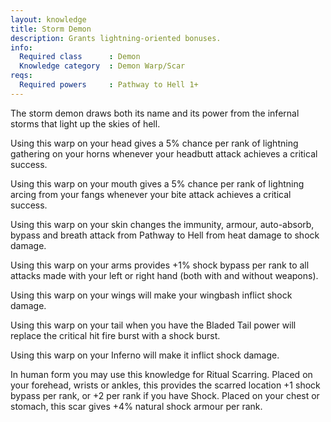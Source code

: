 ```yaml
---
layout: knowledge
title: Storm Demon
description: Grants lightning-oriented bonuses.
info:
  Required class      : Demon
  Knowledge category  : Demon Warp/Scar
reqs:
  Required powers     : Pathway to Hell 1+
---
```


The storm demon draws both its name and its power from the infernal storms that
light up the skies of hell.

Using this warp on your head gives a 5% chance per rank of lightning gathering 
on your horns whenever your headbutt attack achieves a critical success.

Using this warp on your mouth gives a 5% chance per rank of lightning arcing 
from your fangs whenever your bite attack achieves a critical success.

Using this warp on your skin changes the immunity, armour, auto-absorb, bypass 
and breath attack from Pathway to Hell from heat damage to shock damage.

Using this warp on your arms provides +1% shock bypass per rank to all attacks
made with your left or right hand (both with and without weapons).

Using this warp on your wings will make your wingbash inflict shock damage.

Using this warp on your tail when you have the Bladed Tail power will replace 
the critical hit fire burst with a shock burst.

Using this warp on your Inferno will make it inflict shock damage.

In human form you may use this knowledge for Ritual Scarring.  Placed on your 
forehead, wrists or ankles, this provides the scarred location +1 shock bypass 
per rank, or +2 per rank if you have Shock.  Placed on your chest or stomach,
this scar gives +4% natural shock armour per rank.

